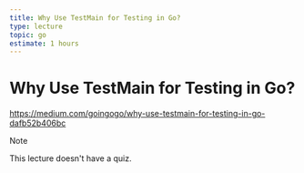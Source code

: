 ```yaml
---
title: Why Use TestMain for Testing in Go?
type: lecture
topic: go
estimate: 1 hours
---
```


# Why Use TestMain for Testing in Go?

https://medium.com/goingogo/why-use-testmain-for-testing-in-go-dafb52b406bc

> [!NOTE]
> This lecture doesn't have a quiz.
